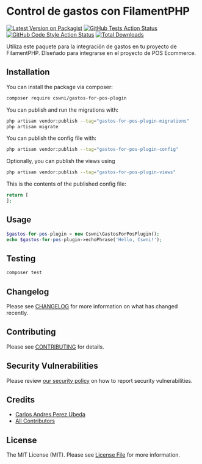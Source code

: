 # Control de gastos con FilamentPHP

[![Latest Version on Packagist](https://img.shields.io/packagist/v/cswni/gastos-for-pos-plugin.svg?style=flat-square)](https://packagist.org/packages/cswni/gastos-for-pos-plugin)
[![GitHub Tests Action Status](https://img.shields.io/github/workflow/status/cswni/gastos-for-pos-plugin/run-tests?label=tests)](https://github.com/cswni/gastos-for-pos-plugin/actions?query=workflow%3Arun-tests+branch%3Amain)
[![GitHub Code Style Action Status](https://img.shields.io/github/workflow/status/cswni/gastos-for-pos-plugin/Check%20&%20fix%20styling?label=code%20style)](https://github.com/cswni/gastos-for-pos-plugin/actions?query=workflow%3A"Check+%26+fix+styling"+branch%3Amain)
[![Total Downloads](https://img.shields.io/packagist/dt/cswni/gastos-for-pos-plugin.svg?style=flat-square)](https://packagist.org/packages/cswni/gastos-for-pos-plugin)



Utiliza este paquete para la integración de gastos en tu proyecto de FilamentPHP. DIseñado para integrarse en el proyecto de POS Ecommerce.

## Installation

You can install the package via composer:

```bash
composer require cswni/gastos-for-pos-plugin
```

You can publish and run the migrations with:

```bash
php artisan vendor:publish --tag="gastos-for-pos-plugin-migrations"
php artisan migrate
```

You can publish the config file with:

```bash
php artisan vendor:publish --tag="gastos-for-pos-plugin-config"
```

Optionally, you can publish the views using

```bash
php artisan vendor:publish --tag="gastos-for-pos-plugin-views"
```

This is the contents of the published config file:

```php
return [
];
```

## Usage

```php
$gastos-for-pos-plugin = new Cswni\GastosForPosPlugin();
echo $gastos-for-pos-plugin->echoPhrase('Hello, Cswni!');
```

## Testing

```bash
composer test
```

## Changelog

Please see [CHANGELOG](CHANGELOG.md) for more information on what has changed recently.

## Contributing

Please see [CONTRIBUTING](.github/CONTRIBUTING.md) for details.

## Security Vulnerabilities

Please review [our security policy](../../security/policy) on how to report security vulnerabilities.

## Credits

- [Carlos Andres Perez Ubeda](https://github.com/cswni)
- [All Contributors](../../contributors)

## License

The MIT License (MIT). Please see [License File](LICENSE.md) for more information.
